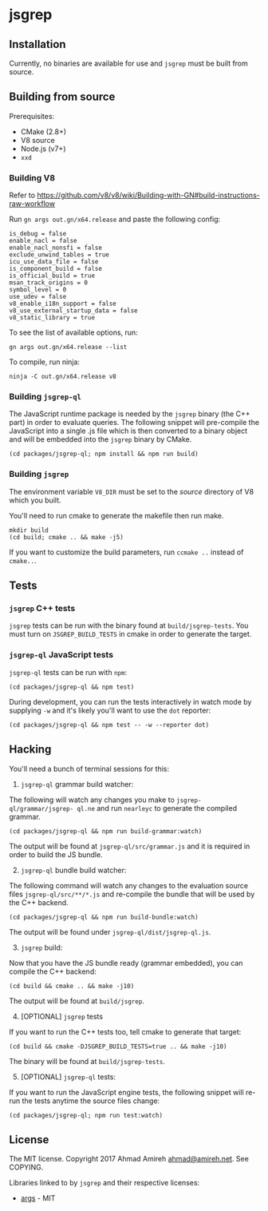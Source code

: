 # jsgrep

## Installation

Currently, no binaries are available for use and `jsgrep` must be built from
source.

## Building from source

Prerequisites:

- CMake (2.8+)
- V8 source
- Node.js (v7+)
- `xxd`

### Building V8

Refer to https://github.com/v8/v8/wiki/Building-with-GN#build-instructions-raw-workflow

Run `gn args out.gn/x64.release` and paste the following config:

```shell
is_debug = false
enable_nacl = false
enable_nacl_nonsfi = false
exclude_unwind_tables = true
icu_use_data_file = false
is_component_build = false
is_official_build = true
msan_track_origins = 0
symbol_level = 0
use_udev = false
v8_enable_i18n_support = false
v8_use_external_startup_data = false
v8_static_library = true
```

To see the list of available options, run:

    gn args out.gn/x64.release --list

To compile, run ninja:

    ninja -C out.gn/x64.release v8

### Building `jsgrep-ql`

The JavaScript runtime package is needed by the `jsgrep` binary (the C++ part)
in order to evaluate queries. The following snippet will pre-compile the
JavaScript into a single .js file which is then converted to a binary object
and will be embedded into the `jsgrep` binary by CMake.

```shell
(cd packages/jsgrep-ql; npm install && npm run build)
```

### Building `jsgrep`

The environment variable `V8_DIR` must be set to the *source* directory of
V8 which you built.

You'll need to run cmake to generate the makefile then run make.

```shell
mkdir build
(cd build; cmake .. && make -j5)
```

If you want to customize the build parameters, run `ccmake ..` instead of
`cmake..`.

## Tests

### `jsgrep` C++ tests

`jsgrep` tests can be run with the binary found at `build/jsgrep-tests`.
You must turn on `JSGREP_BUILD_TESTS` in cmake in order to generate the target.

### `jsgrep-ql` JavaScript tests

`jsgrep-ql` tests can be run with `npm`:

    (cd packages/jsgrep-ql && npm test)

During development, you can run the tests interactively in watch mode by
supplying `-w` and it's likely you'll want to use the `dot` reporter:

    (cd packages/jsgrep-ql && npm test -- -w --reporter dot)

## Hacking

You'll need a bunch of terminal sessions for this:

1. `jsgrep-ql` grammar build watcher:

The following will watch any changes you make to `jsgrep-ql/grammar/jsgrep-
ql.ne` and run `nearleyc` to generate the compiled grammar.

```shell
(cd packages/jsgrep-ql && npm run build-grammar:watch)
```

The output will be found at `jsgrep-ql/src/grammar.js` and it is required in
order to build the JS bundle.

2. `jsgrep-ql` bundle build watcher:

The following command will watch any changes to the evaluation source files
`jsgrep-ql/src/**/*.js` and re-compile the bundle that will be used by the C++
backend.

```shell
(cd packages/jsgrep-ql && npm run build-bundle:watch)
```

The output will be found under `jsgrep-ql/dist/jsgrep-ql.js`.

3. `jsgrep` build:

Now that you have the JS bundle ready (grammar embedded), you can compile the
C++ backend:

```shell
(cd build && cmake .. && make -j10)
```

The output will be found at `build/jsgrep`.

4. [OPTIONAL] `jsgrep` tests

If you want to run the C++ tests too, tell cmake to generate that target:

```shell
(cd build && cmake -DJSGREP_BUILD_TESTS=true .. && make -j10)
```

The binary will be found at `build/jsgrep-tests`.

5. [OPTIONAL] `jsgrep-ql` tests:

If you want to run the JavaScript engine tests, the following snippet will re-
run the tests anytime the source files change:

```shell
(cd packages/jsgrep-ql; npm run test:watch)
```

## License

The MIT license. Copyright 2017 Ahmad Amireh <ahmad@amireh.net>. See COPYING.

Libraries linked to by `jsgrep` and their respective licenses:

- [args](https://github.com/Taywee/args) - MIT